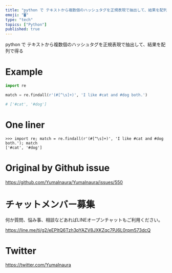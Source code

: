 ```yaml
---
title: "python で テキストから複数個のハッシュタグを正規表現で抽出して、結果を配列で得る"
emoji: "🖥"
type: "tech"
topics: ["Python"]
published: true
---
```


python で テキストから複数個のハッシュタグを正規表現で抽出して、結果を配列で得る

# Example

```py
import re

match = re.findall(r'(#[^\s]+)', 'I like #cat and #dog both.')

# ['#cat', '#dog']
```

# One liner

```
>>> import re; match = re.findall(r'(#[^\s]+)', 'I like #cat and #dog both.'); match
['#cat', '#dog']
```

# Original by Github issue

https://github.com/YumaInaura/YumaInaura/issues/550








<!-- Update From Qiita API -->

# チャットメンバー募集


何か質問、悩み事、相談などあればLINEオープンチャットもご利用ください。

https://line.me/ti/g2/eEPltQ6Tzh3pYAZV8JXKZqc7PJ6L0rpm573dcQ





# Twitter


https://twitter.com/YumaInaura


<!-- Update From Qiita API -->


